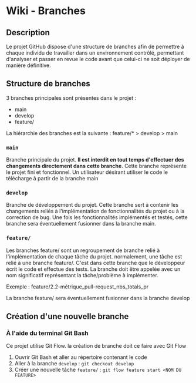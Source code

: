 # Wiki - Branches
## Description
Le projet GitHub dispose d'une structure de branches afin de permettre à chaque individu de travailler dans un environnement contrôlé, permettant d'analyser et passer
en revue le code avant que celui-ci ne soit déployer de manière définitive.

## Structure de branches
3 branches principales sont présentes dans le projet :
- main
- develop
- feature/

La hiérarchie des branches est la suivante : feature/* > develop > main

### `main`
Branche principale du projet. **Il est interdit en tout temps d'effectuer des changements directement dans cette branche**. Cette branche représente le projet fini
et fonctionnel. Un utilisateur désirant utiliser le code le télécharge à partir de la branche main

### `develop`
Branche de développement du projet. Cette branche sert à contenir les changements reliés à l'implémentation de fonctionnalités du projet ou à la correction de bug.
Une fois les fonctionnalités implémentés et testés, cette branche sera éventuellement fusionner dans la branche main.

### `feature/`
Les branches feature/ sont un regroupement de branche relié à l'implémentation de chaque tâche du projet. normalement, une tâche est relié à une branche feature/.
C'est dans cette branche que le développeur écrit le code et effectue des tests. La branche doit être appelée avec un nom significatif représentant la tâche/problème à
implémenter.

Exemple : feature/2.2-métrique_pull-request_nbs_totals_pr

La branche feature/ sera éventuellement fusionner dans la branche develop


## Création d'une nouvelle branche

### À l'aide du terminal Git Bash 
Ce projet utilise Git Flow. la création de branche doit ce faire avec Git Flow

1. Ouvrir Git Bash et aller au répertoire contenant le code
2. Aller à la branche `develop` : `git checkout develop`
3. Créer une nouvelle tâche `feature/` : `git flow feature start <NOM DU FEATURE>`


